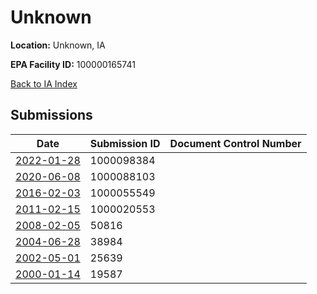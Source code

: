 # Unknown

**Location:** Unknown, IA

**EPA Facility ID:** 100000165741

[Back to IA Index](../../index.md)

## Submissions

| Date | Submission ID | Document Control Number |
|------|--------------|-------------------------|
| [2022-01-28](submissions/1000098384.md) | 1000098384 |  |
| [2020-06-08](submissions/1000088103.md) | 1000088103 |  |
| [2016-02-03](submissions/1000055549.md) | 1000055549 |  |
| [2011-02-15](submissions/1000020553.md) | 1000020553 |  |
| [2008-02-05](submissions/50816.md) | 50816 |  |
| [2004-06-28](submissions/38984.md) | 38984 |  |
| [2002-05-01](submissions/25639.md) | 25639 |  |
| [2000-01-14](submissions/19587.md) | 19587 |  |
